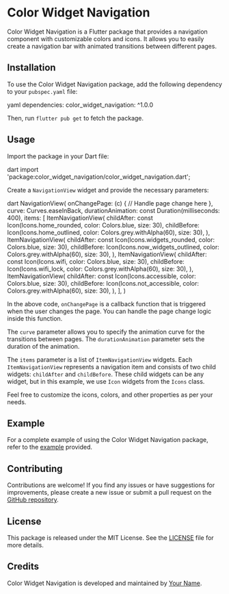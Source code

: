 # Color Widget Navigation

Color Widget Navigation is a Flutter package that provides a navigation component with customizable colors and icons. It allows you to easily create a navigation bar with animated transitions between different pages.

## Installation

To use the Color Widget Navigation package, add the following dependency to your `pubspec.yaml` file:

yaml
dependencies:
color_widget_navigation: ^1.0.0

Then, run `flutter pub get` to fetch the package.

## Usage

Import the package in your Dart file:

dart
import 'package:color_widget_navigation/color_widget_navigation.dart';

Create a `NavigationView` widget and provide the necessary parameters:

dart
NavigationView(
onChangePage: (c) {
// Handle page change here
},
curve: Curves.easeInBack,
durationAnimation: const Duration(milliseconds: 400),
items: [
ItemNavigationView(
childAfter: const Icon(Icons.home_rounded, color: Colors.blue, size: 30),
childBefore: Icon(Icons.home_outlined, color: Colors.grey.withAlpha(60), size: 30),
),
ItemNavigationView(
childAfter: const Icon(Icons.widgets_rounded, color: Colors.blue, size: 30),
childBefore: Icon(Icons.now_widgets_outlined, color: Colors.grey.withAlpha(60), size: 30),
),
ItemNavigationView(
childAfter: const Icon(Icons.wifi, color: Colors.blue, size: 30),
childBefore: Icon(Icons.wifi_lock, color: Colors.grey.withAlpha(60), size: 30),
),
ItemNavigationView(
childAfter: const Icon(Icons.accessible, color: Colors.blue, size: 30),
childBefore: Icon(Icons.not_accessible, color: Colors.grey.withAlpha(60), size: 30),
),
],
)

In the above code, `onChangePage` is a callback function that is triggered when the user changes the page. You can handle the page change logic inside this function.

The `curve` parameter allows you to specify the animation curve for the transitions between pages. The `durationAnimation` parameter sets the duration of the animation.

The `items` parameter is a list of `ItemNavigationView` widgets. Each `ItemNavigationView` represents a navigation item and consists of two child widgets: `childAfter` and `childBefore`. These child widgets can be any widget, but in this example, we use `Icon` widgets from the `Icons` class.

Feel free to customize the icons, colors, and other properties as per your needs.

## Example

For a complete example of using the Color Widget Navigation package, refer to the [example](https://github.com/example-link) provided.

## Contributing

Contributions are welcome! If you find any issues or have suggestions for improvements, please create a new issue or submit a pull request on the [GitHub repository](https://github.com/repository-link).

## License

This package is released under the MIT License. See the [LICENSE](https://github.com/license-link) file for more details.

## Credits

Color Widget Navigation is developed and maintained by [Your Name](https://your-website-link).